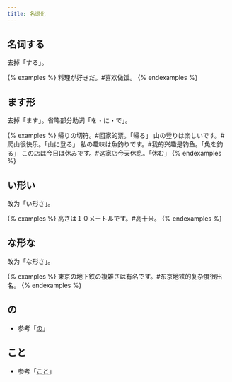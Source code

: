 ```yaml
---
title: 名词化
---
```


## 名词する

去掉「する」。

{% examples %}
料理が好きだ。#喜欢做饭。
{% endexamples %}

## ます形

去掉「ます」。省略部分助词「を・に・で」。

{% examples %}
帰りの切符。#回家的票。「帰る」
山の登りは楽しいです。#爬山很快乐。「山に登る」
私の趣味は魚釣りです。#我的兴趣是钓鱼。「魚を釣る」
この店は今日は休みです。#这家店今天休息。「休む」
{% endexamples %}

## い形い

改为「い形さ」。

{% examples %}
高さは１０メートルです。#高十米。
{% endexamples %}

## な形な

改为「な形さ」。

{% examples %}
東京の地下鉄の複雑さは有名です。#东京地铁的复杂度很出名。
{% endexamples %}

## の

- 参考「[の](../no#名词化)」

## こと

- 参考「[こと](../koto#名词化)」
